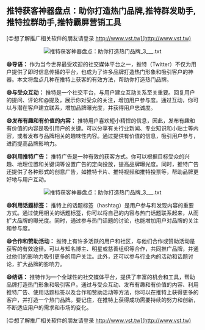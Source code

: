 ## **推特获客神器盘点：助你打造热门品牌,推特群发助手,推特拉群助手,推特霸屏营销工具**

[😍想了解推广相关软件的朋友请登录 http://www.vst.tw](http://www.vst.tw)

 <center><img src="https://vst.tw/MP4/tuiguang/png/5.png" alt="推特获客神器盘点：助你打造热门品牌_3___.txt"></center>

**😄导语：**
作为当今世界最受欢迎的社交媒体平台之一，推特（Twitter）不仅为用户提供了即时信息传播的平台，也成为了许多品牌打造热门形象和吸引客户的神器。本文将盘点几种在推特上获客的有效方法，帮助你打造热门品牌。

**😄与受众互动：**
推特是一个社交平台，与用户建立互动关系至关重要。回复用户的提问、评论和@提及，展示你对受众的关注，增加用户参与度。通过互动，你可以与潜在客户建立联系，增加品牌曝光度，并获得用户忠诚度。

**😄发布有趣和有价值的内容：**
推特用户喜欢短小精悍的信息，因此，发布有趣和有价值的内容是吸引用户的关键。可以分享有关行业新闻、专业知识和小贴士等内容，或者发布与品牌相关的趣味性内容。通过提供有价值的信息，吸引用户参与，进而提高品牌影响力。

**😄利用推特广告：**
推特广告是一种有效的获客方式。你可以根据目标受众的兴趣、地理位置和关键词等设置广告的定向投放，提高品牌曝光度。同时，推特广告还提供了各种形式的创意广告，如推特卡片、推特视频和推特投票等，帮助品牌更好地与用户互动。

 <center><img src="https://vst.tw/MP4/tuiguang/png/5.png" alt="推特获客神器盘点：助你打造热门品牌_3___.txt"></center>

**😄利用话题标签：**
推特上的话题标签（hashtag）是用户参与和发现内容的重要方式。通过使用相关的话题标签，你可以将自己的内容与热门话题联系起来，从而扩大品牌的曝光度。同时，通过参与热门话题的讨论，也能增加用户对品牌的关注和参与度。

**😄合作和赞助活动：**
推特上有许多活跃的用户和社区，与他们合作或赞助活动是获客的有效途径。可以与知名博主、明星或慈善组织等合作，共同推广品牌，并通过他们的影响力吸引更多的用户关注。此外，还可以参与行业内的活动和话题讨论，扩大品牌的影响力。

**😄结语：**
推特作为一个全球性的社交媒体平台，提供了丰富的机会和工具，帮助品牌打造热门形象和吸引客户。通过与受众互动、发布有趣和有价值的内容、利用推特广告、使用话题标签以及合作和赞助活动等方法，你可以在推特上获得更多的客户，并打造一个热门品牌。要记住，在推特上获得成功需要持续的努力和创新，不断适应用户的需求和市场的变化。

[😍想了解推广相关软件的朋友请登录 http://www.vst.tw](http://www.vst.tw)



